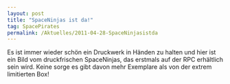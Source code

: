 ```yaml
---
layout: post
title: "SpaceNinjas ist da!"
tag: SpacePirates
permalink: /Aktuelles/2011-04-28-SpaceNinjasistda
---
```


Es ist immer wieder schön ein Druckwerk in Händen zu halten und hier ist ein Bild vom druckfrischen SpaceNinjas, das erstmals auf der RPC erhältlich sein wird. Keine sorge es gibt davon mehr Exemplare als von der extrem limitierten Box!
